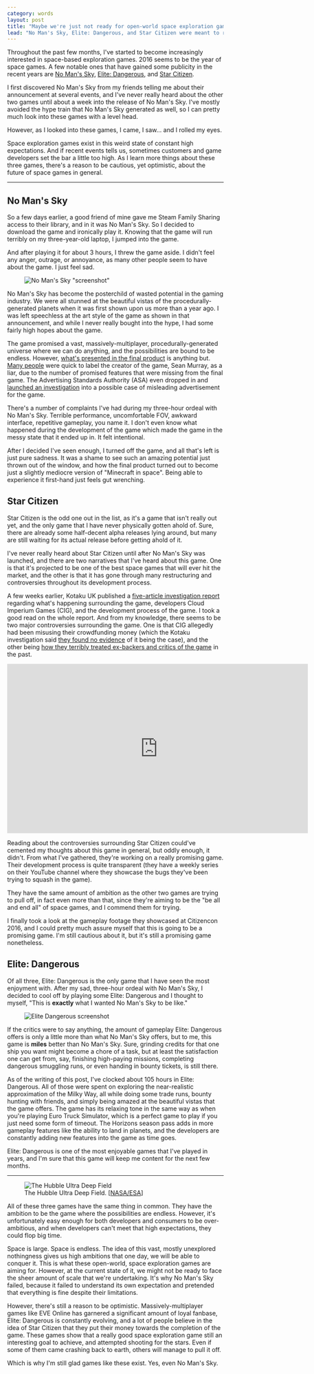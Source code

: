 ```yaml
---
category: words
layout: post
title: "Maybe we're just not ready for open-world space exploration games"
lead: "No Man's Sky, Elite: Dangerous, and Star Citizen were meant to represent the best that space exploration games could offer. However, the current outcome looks worryingly underwhelming."
---
```


Throughout the past few months, I've started to become increasingly interested in space-based exploration games. 2016 seems to be the year of space games. A few notable ones that have gained some publicity in the recent years are [No Man's Sky](http://no-mans-sky.com/), [Elite: Dangerous](https://www.elitedangerous.com/), and [Star Citizen](https://robertsspaceindustries.com/).

I first discovered No Man's Sky from my friends telling me about their announcement at several events, and I've never really heard about the other two games until about a week into the release of No Man's Sky. I've mostly avoided the hype train that No Man's Sky generated as well, so I can pretty much look into these games with a level head.

However, as I looked into these games, I came, I saw... and I rolled my eyes.

Space exploration games exist in this weird state of constant high expectations. And if recent events tells us, sometimes customers and game developers set the bar a little too high. As I learn more things about these three games, there's a reason to be cautious, yet optimistic, about the future of space games in general.

---

## No Man's Sky

So a few days earlier, a good friend of mine gave me Steam Family Sharing access to their library, and in it was No Man's Sky. So I decided to download the game and ironically play it. Knowing that the game will run terribly on my three-year-old laptop, I jumped into the game.

And after playing it for about 3 hours, I threw the game aside. I didn't feel any anger, outrage, or annoyance, as many other people seem to have about the game. I just feel sad.

<figure>
  <img src="{{ site.baseurl }}/public/images/blog/2016/open-world-space-exploration-games/NMS-NewEridu.png" alt="No Man's Sky &quot;screenshot&quot;">
</figure>

No Man's Sky has become the posterchild of wasted potential in the gaming industry. We were all stunned at the beautiful vistas of the procedurally-generated planets when it was first shown upon us more than a year ago. I was left speechless at the art style of the game as shown in that announcement, and while I never really bought into the hype, I had some fairly high hopes about the game.

The game promised a vast, massively-multiplayer, procedurally-generated universe where we can do anything, and the possibilities are bound to be endless. However, [what's presented in the final product](https://www.youtube.com/watch?v=RvAwB7ogkik) is anything but. [Many people](https://www.youtube.com/watch?v=w2qKAX_QaoI) were quick to label the creator of the game, Sean Murray, as a liar, due to the number of promised features that were missing from the final game. The Advertising Standards Authority (ASA) even dropped in and [launched an investigation](http://www.eurogamer.net/articles/2016-09-28-advertising-standards-launches-investigation-into-no-mans-sky) into a possible case of misleading advertisement for the game.

There's a number of complaints I've had during my three-hour ordeal with No Man's Sky. Terrible performance, uncomfortable FOV, awkward interface, repetitive gameplay, you name it. I don't even know what happened during the development of the game which made the game in the messy state that it ended up in. It felt intentional.

After I decided I've seen enough, I turned off the game, and all that's left is just pure sadness. It was a shame to see such an amazing potential just thrown out of the window, and how the final product turned out to become just a slightly mediocre version of "Minecraft in space". Being able to experience it first-hand just feels gut wrenching.

## Star Citizen

Star Citizen is the odd one out in the list, as it's a game that isn't really out yet, and the only game that I have never physically gotten ahold of. Sure, there are already some half-decent alpha releases lying around, but many are still waiting for its actual release before getting ahold of it.

I've never really heard about Star Citizen until after No Man's Sky was launched, and there are two narratives that I've heard about this game. One is that it's projected to be one of the best space games that will ever hit the market, and the other is that it has gone through many restructuring and controversies throughout its development process.

A few weeks earlier, Kotaku UK published a [five-article investigation report](http://www.kotaku.co.uk/tag/inside-star-citizen/) regarding what's happening surrounding the game, developers Cloud Imperium Games (CIG), and the development process of the game. I took a good read on the whole report. And from my knowledge, there seems to be two major controversies surrounding the game. One is that CIG allegedly had been misusing their crowdfunding money (which the Kotaku investigation said [they found no evidence](http://www.kotaku.co.uk/2016/09/30/what-to-make-of-star-citizen) of it being the case), and the other being [how they terribly treated ex-backers and critics of the game](http://www.kotaku.co.uk/2016/09/26/the-24-year-feud-that-has-dogged-star-citizen) in the past.

<div class="video-wrapper">
  <iframe width="700" height="394" src="https://www.youtube.com/embed/pdCFTF8j7yI" frameborder="0" allowfullscreen></iframe>
</div>

Reading about the controversies surrounding Star Citizen could've cemented my thoughts about this game in general, but oddly enough, it didn't. From what I've gathered, they're working on a really promising game. Their development process is quite transparent (they have a weekly series on their YouTube channel where they showcase the bugs they've been trying to squash in the game).

They have the same amount of ambition as the other two games are trying to pull off, in fact even more than that, since they're aiming to be the "be all and end all" of space games, and I commend them for trying.

I finally took a look at the gameplay footage they showcased at Citizencon 2016, and I could pretty much assure myself that this is going to be a promising game. I'm still cautious about it, but it's still a promising game nonetheless.

## Elite: Dangerous

Of all three, Elite: Dangerous is the only game that I have seen the most enjoyment with. After my sad, three-hour ordeal with No Man's Sky, I decided to cool off by playing some Elite: Dangerous and I thought to myself, "This is **exactly** what I wanted No Man's Sky to be like."

<figure>
  <img src="{{ site.baseurl }}/public/images/blog/2016/open-world-space-exploration-games/EliteDangerous.jpg" alt="Elite Dangerous screenshot">
</figure>

If the critics were to say anything, the amount of gameplay Elite: Dangerous offers is only a little more than what No Man's Sky offers, but to me, this game is **miles** better than No Man's Sky. Sure, grinding credits for that one ship you want might become a chore of a task, but at least the satisfaction one can get from, say, finishing high-paying missions, completing dangerous smuggling runs, or even handing in bounty tickets, is still there.

As of the writing of this post, I've clocked about 105 hours in Elite: Dangerous. All of those were spent on exploring the near-realistic approximation of the Milky Way, all while doing some trade runs, bounty hunting with friends, and simply being amazed at the beautiful vistas that the game offers. The game has its relaxing tone in the same way as when you're playing Euro Truck Simulator, which is a perfect game to play if you just need some form of timeout. The Horizons season pass adds in more gameplay features like the ability to land in planets, and the developers are constantly adding new features into the game as time goes.

Elite: Dangerous is one of the most enjoyable games that I've played in years, and I'm sure that this game will keep me content for the next few months.

---

<figure>
  <img src="{{ site.baseurl }}/public/images/blog/2016/open-world-space-exploration-games/hubble-ultra-deep-field.jpg" alt="The Hubble Ultra Deep Field">
  <figcaption>The Hubble Ultra Deep Field. [<a href="https://commons.wikimedia.org/wiki/File:NASA-HS201427a-HubbleUltraDeepField2014-20140603.jpg">NASA/ESA</a>]</figcaption>
</figure>

All of these three games have the same thing in common. They have the ambition to be the game where the possibilities are endless. However, it's unfortunately easy enough for both developers and consumers to be over-ambitious, and when developers can't meet that high expectations, they could flop big time.

Space is large. Space is endless. The idea of this vast, mostly unexplored nothingness gives us high ambitions that one day, we will be able to conquer it. This is what these open-world, space exploration games are aiming for. However, at the current state of it, we might not be ready to face the sheer amount of scale that we're undertaking. It's why No Man's Sky failed, because it failed to understand its own expectation and pretended that everything is fine despite their limitations.

However, there's still a reason to be optimistic. Massively-multiplayer games like EVE Online has garnered a significant amount of loyal fanbase, Elite: Dangerous is constantly evolving, and a lot of people believe in the idea of Star Citizen that they put their money towards the completion of the game. These games show that a really good space exploration game still an interesting goal to achieve, and attempted shooting for the stars. Even if some of them came crashing back to earth, others will manage to pull it off.

Which is why I'm still glad games like these exist. Yes, even No Man's Sky.
